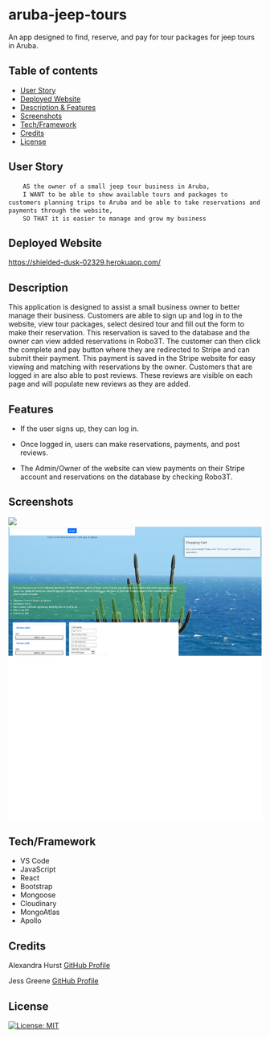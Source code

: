 # aruba-jeep-tours
An app designed to find, reserve, and pay for tour packages for jeep tours in Aruba.

## Table of contents
* [User Story](#user-story)
* [Deployed Website](#deployedwebsite)
* [Description & Features](#description)
* [Screenshots](#screenshots)
* [Tech/Framework](#tech/framework)
* [Credits](#credits)
* [License](#license)

## User Story
```
    AS the owner of a small jeep tour business in Aruba, 
    I WANT to be able to show available tours and packages to customers planning trips to Aruba and be able to take reservations and payments through the website, 
    SO THAT it is easier to manage and grow my business
```
## Deployed Website

https://shielded-dusk-02329.herokuapp.com/


## Description

This application is designed to assist a small business owner to better manage their business. Customers are able to sign up and log in to the website, view tour packages, select desired tour and fill out the form to make their reservation. This reservation is saved to the database and the owner can view added reservations in Robo3T. The customer can then click the complete and pay button where they are redirected to Stripe and can submit their payment. This payment is saved in the Stripe website for easy viewing and matching with reservations by the owner. Customers that are logged in are also able to post reviews. These reviews are visible on each page and will populate new reviews as they are added.  

## Features

* If the user signs up, they can log in.

* Once logged in, users can make reservations, payments, and post reviews.

* The Admin/Owner of the website can view payments on their Stripe account and reservations on the database by checking Robo3T.


## Screenshots


<img src=".client/public/screenshot.png">
<img src="./client/public/screenshot1.png">




## Tech/Framework

- VS Code
- JavaScript
- React
- Bootstrap
- Mongoose
- Cloudinary
- MongoAtlas
- Apollo


## Credits

Alexandra Hurst [GitHub Profile](https://github.com/AlNHurst)

Jess Greene [GitHub Profile](https://github.com/jessgreene9)




## License

[![License: MIT](https://img.shields.io/badge/License-MIT-yellow.svg)](https://opensource.org/licenses/MIT)